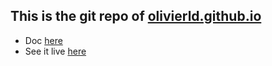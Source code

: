 ## This is the git repo of [olivierld.github.io](https://olivierld.github.io/)
- Doc [here](https://pages.github.com/)
- See it live [here](https://olivierld.github.io/)
